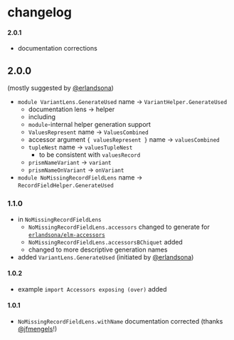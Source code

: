 # changelog

#### 2.0.1

- documentation corrections

## 2.0.0

(mostly suggested by [@erlandsona](https://github.com/erlandsona))

- `module VariantLens.GenerateUsed` name → `VariantHelper.GenerateUsed`
    - documentation lens → helper
    - including
    - `module`-internal helper generation support
    - `ValuesRepresent` name → `ValuesCombined`
    - accessor argument `{ valuesRepresent }` name → `valuesCombined`
    - `tupleNest` name → `valuesTupleNest`
        - to be consistent with `valuesRecord`
    - `prismNameVariant` → `variant`
    - `prismNameOnVariant` → `onVariant`
- `module NoMissingRecordFieldLens` name → `RecordFieldHelper.GenerateUsed`

### 1.1.0

- in `NoMissingRecordFieldLens`
    - `NoMissingRecordFieldLens.accessors` changed to generate for [`erlandsona/elm-accessors`](https://dark.elm.dmy.fr/packages/erlandsona/elm-accessors/latest/)
    - `NoMissingRecordFieldLens.accessorsBChiquet` added
    - changed to more descriptive generation names
- added `VariantLens.GenerateUsed` (initiated by [@erlandsona](https://github.com/erlandsona))

#### 1.0.2

- example `import Accessors exposing (over)` added

#### 1.0.1

- `NoMissingRecordFieldLens.withName` documentation corrected (thanks [@jfmengels](https://github.com/jfmengels)!)
